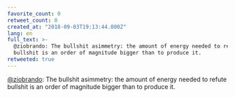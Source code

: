 ```yaml
---
favorite_count: 0
retweet_count: 0
created_at: "2018-09-03T19:13:44.000Z"
lang: en
full_text: >-
  @ziobrando: The bullshit asimmetry: the amount of energy needed to refute
  bullshit is an order of magnitude bigger than to produce it.
retweeted: true
---
```


[@ziobrando](https://twitter.com/ziobrando): The bullshit asimmetry: the amount
of energy needed to refute bullshit is an order of magnitude bigger than to
produce it.
